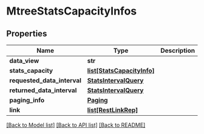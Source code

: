 # MtreeStatsCapacityInfos

## Properties
Name | Type | Description | Notes
------------ | ------------- | ------------- | -------------
**data_view** | **str** |  | [optional] 
**stats_capacity** | [**list[StatsCapacityInfo]**](StatsCapacityInfo.md) |  | [optional] 
**requested_data_interval** | [**StatsIntervalQuery**](StatsIntervalQuery.md) |  | [optional] 
**returned_data_interval** | [**StatsIntervalQuery**](StatsIntervalQuery.md) |  | [optional] 
**paging_info** | [**Paging**](Paging.md) |  | [optional] 
**link** | [**list[RestLinkRep]**](RestLinkRep.md) |  | [optional] 

[[Back to Model list]](../README.md#documentation-for-models) [[Back to API list]](../README.md#documentation-for-api-endpoints) [[Back to README]](../README.md)


